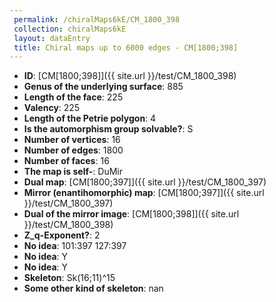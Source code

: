```yaml
--- 
 permalink: /chiralMaps6kE/CM_1800_398 
 collection: chiralMaps6kE
 layout: dataEntry
 title: Chiral maps up to 6000 edges - CM[1800;398]
---
```


- **ID**: [CM[1800;398]]({{ site.url }}/test/CM_1800_398)
- **Genus of the underlying surface**: 885
- **Length of the face**: 225
- **Valency**: 225
- **Length of the Petrie polygon**: 4
- **Is the automorphism group solvable?**: S
- **Number of vertices**: 16
- **Number of edges**: 1800
- **Number of faces**: 16
- **The map is self-**: DuMir
- **Dual map**: [CM[1800;397]]({{ site.url }}/test/CM_1800_397)
- **Mirror (enantihomorphic) map**: [CM[1800;397]]({{ site.url }}/test/CM_1800_397)
- **Dual of the mirror image**: [CM[1800;398]]({{ site.url }}/test/CM_1800_398)
- **Z_q-Exponent?**: 2
- **No idea**:  101:397 127:397
- **No idea**: Y
- **No idea**: Y
- **Skeleton**: Sk(16;11)^15
- **Some other kind of skeleton**: nan
